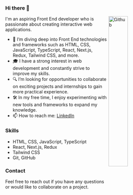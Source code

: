 ### Hi there 👋

<img width="35%" align="right" alt="Github" src="https://user-images.githubusercontent.com/48678280/88862734-4903af80-d201-11ea-968b-9c939d88a37c.gif" />

I'm an aspiring Front End developer who is passionate about creating interactive web applications.

- 🌱 I’m diving deep into Front End technologies and frameworks such as HTML, CSS, JavaScript, TypeScript, React, Next.js, Redux, Tailwind CSS, and more.
- 🎓 I have a strong interest in web development and constantly strive to improve my skills.
- 🔍 I’m looking for opportunities to collaborate on exciting projects and internships to gain more practical experience.
- 🛠️ In my free time, I enjoy experimenting with new tools and frameworks to expand my knowledge.
- 📫 How to reach me: [LinkedIn](https://www.linkedin.com/in/valentinas-jegorovas-7a0295204/)

### Skills
- HTML, CSS, JavaScript, TypeScript
- React, Next.js, Redux
- Tailwind CSS
- Git, GitHub

### Contact
Feel free to reach out if you have any questions or would like to collaborate on a project.

